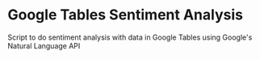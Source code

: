 # Google Tables Sentiment Analysis
Script to do sentiment analysis with data in Google Tables using Google's Natural Language API
